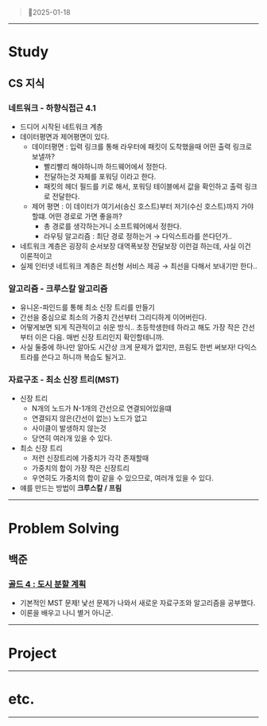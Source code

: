 > 💬2025-01-18
> 

---

# Study

## CS 지식

### 네트워크 - 하향식접근 4.1

- 드디어 시작된 네트워크 계층
- 데이터평면과 제어평면이 있다.
    - 데이터평면 : 입력 링크를 통해 라우터에 패킷이 도착했을때 어떤 출력 링크로 보낼까?
        - 빨리빨리 해야하니까 하드웨어에서 정한다.
        - 전달하는것 자체를 포워딩 이라고 한다.
        - 패킷의 헤더 필드를 키로 해서, 포워딩 테이블에서 값을 확인하고 출력 링크로 전달한다.
    - 제어 평면 : 이 데이터가 여기서(송신 호스트)부터 저기(수신 호스트)까지 가야할떄. 어떤 경로로 가면 좋을까?
        - 총 경로를 생각하는거니 소프트웨어에서 정한다.
        - 라우팅 알고리즘 : 최단 경로 정하는거 → 다익스트라를 쓴다던가..
- 네트워크 계층은 굉장히 순서보장 대역폭보장 전달보장 이런걸 하는데, 사실 이건 이론적이고
- 실제 인터넷 네트워크 계층은 최선형 서비스 제공 → 최선을 다해서 보내기만 한다..

### 알고리즘 - 크루스칼 알고리즘

- 유니온-파인드를 통해 최소 신장 트리를 만들기
- 간선을 중심으로 최소의 가중치 간선부터 그리디하게 이어버린다.
- 어떻게보면 되게 직관적이고 쉬운 방식.. 초등학생한테 하라고 해도 가장 작은 간선부터 이은 다음. 매번 신장 트리인지 확인할테니까.
- 사실 둘중에 하나만 알아도 시간상 크게 문제가 없지만, 프림도 한번 써보자! 다익스트라를 쓴다고 하니까 복습도 될거고.

### 자료구조 - 최소 신장 트리(MST)

- 신장 트리
    - N개의 노드가 N-1개의 간선으로 연결되어있을떄
    - 연결되지 않은(간선이 없는) 노드가 없고
    - 사이클이 발생하지 않는것
    - 당연히 여러개 있을 수 있다.
- 최소 신장 트리
    - 저런 신장트리에 가중치가 각각 존재할때
    - 가중치의 합이 가장 작은 신장트리
    - 우연히도 가중치의 합이 같을 수 있으므로, 여러개 있을 수 있다.
- 얘를 만드는 방법이 **크루스칼 / 프림**

---

# Problem Solving

## 백준

### [골드 4 : 도시 분할 계획](https://www.acmicpc.net/problem/1647)

- 기본적인 MST 문제! 낯선 문제가 나와서 새로운 자료구조와 알고리즘을 공부했다.
- 이론을 배우고 나니 별거 아니군.

---

# Project

---

# etc.

---
